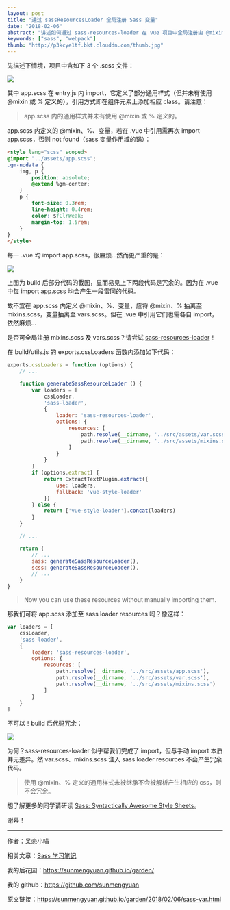 ```yaml
---
layout: post
title: "通过 sassResourcesLoader 全局注册 Sass 变量"
date: "2018-02-06"
abstract: "讲述如何通过 sass-resources-loader 在 vue 项目中全局注册由 @mixin、% 定义的通用样式。"
keywords: ["sass", "webpack"]
thumb: "http://p3kcye1tf.bkt.clouddn.com/thumb.jpg"
---
```


先描述下情境，项目中含如下 3 个 .scss 文件：

![](http://p3kcye1tf.bkt.clouddn.com/assets.jpg)

其中 app.scss 在 entry.js 内 import，它定义了部分通用样式（但并未有使用 @mixin 或 % 定义的），引用方式即在组件元素上添加相应 class。请注意：

> app.scss 内的通用样式并未有使用 @mixin 或 % 定义的。

app.scss 内定义的 @mixin、%、变量，若在 .vue 中引用需再次 import app.scss，否则 not found（sass 变量作用域的锅）：

```html
<style lang="scss" scoped>
@import "../assets/app.scss";
.gm-nodata {
    img, p {
        position: absolute;
        @extend %gm-center;
    }
    p {
        font-size: 0.3rem;
        line-height: 0.4rem;
        color: $fClrWeak;
        margin-top: 1.5rem;
    }
}
</style>
```

每一 .vue 均 import app.scss，很麻烦...然而更严重的是：

![](http://p3kcye1tf.bkt.clouddn.com/build-app.jpg)

上图为 build 后部分代码的截图，显而易见上下两段代码是冗余的。因为在 .vue 中每 import app.scss 均会产生一段雷同的代码。

故不宜在 app.scss 内定义 @mixin、%、变量，应将 @mixin、% 抽离至 mixins.scss，变量抽离至 vars.scss。但在 .vue 中引用它们也需各自 import，依然麻烦...

是否可全局注册 mixins.scss 及 vars.scss？请尝试 [sass-resources-loader](https://www.npmjs.com/package/sass-resources-loader)！

在 build/utils.js 的 exports.cssLoaders 函数内添加如下代码：

```js
exports.cssLoaders = function (options) {
    // ...

    function generateSassResourceLoader () {
        var loaders = [
            cssLoader,
            'sass-loader',
            {
                loader: 'sass-resources-loader',
                options: {
                    resources: [
                        path.resolve(__dirname, '../src/assets/var.scss'),
                        path.resolve(__dirname, '../src/assets/mixins.scss')
                    ]
                }
            }
        ]
        if (options.extract) {
            return ExtractTextPlugin.extract({
                use: loaders,
                fallback: 'vue-style-loader'
            })
        } else {
            return ['vue-style-loader'].concat(loaders)
        }
    }

    // ...

    return {
        // ...
        sass: generateSassResourceLoader(),
        scss: generateSassResourceLoader(),
        // ...
    }
}
```

> Now you can use these resources without manually importing them.

那我们可将 app.scss 添加至 sass loader resources 吗？像这样：

```js
var loaders = [
    cssLoader,
    'sass-loader',
    {
        loader: 'sass-resources-loader',
        options: {
            resources: [
                path.resolve(__dirname, '../src/assets/app.scss'),
                path.resolve(__dirname, '../src/assets/var.scss'),
                path.resolve(__dirname, '../src/assets/mixins.scss')
            ]
        }
    }
]       
```

不可以！build 后代码冗余：

![](http://p3kcye1tf.bkt.clouddn.com/build-app.jpg)

为何？sass-resources-loader 似乎帮我们完成了 import，但与手动 import 本质并无差异。然 var.scss、mixins.scss 注入 sass loader resources 不会产生冗余代码。

> 使用 @mixin、% 定义的通用样式未被继承不会被解析产生相应的 css，则不会冗余。

想了解更多的同学请研读 [Sass: Syntactically Awesome Style Sheets](http://sass-lang.com/)。

谢幕！

*****

作者：呆恋小喵

相关文章：[Sass 学习笔记](https://sunmengyuan.github.io/garden/2017/05/17/sass-application.html)

我的后花园：<https://sunmengyuan.github.io/garden/>

我的 github：<https://github.com/sunmengyuan>

原文链接：<https://sunmengyuan.github.io/garden/2018/02/06/sass-var.html>
